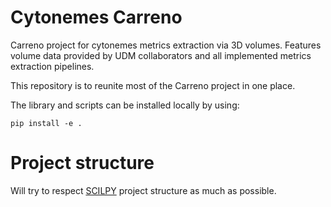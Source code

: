 # Cytonemes Carreno
Carreno project for cytonemes metrics extraction via 3D volumes.
Features volume data provided by UDM collaborators and all implemented metrics extraction pipelines.  

This repository is to reunite most of the Carreno project in one place.

The library and scripts can be installed locally by using:
```
pip install -e .
```

# Project structure
Will try to respect [SCILPY](https://github.com/scilus/scilpy "SCILPY GitHub") project structure as much as possible.